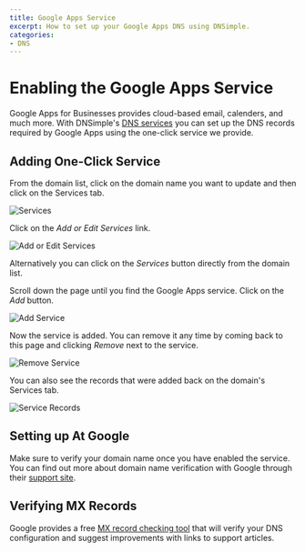 ```yaml
---
title: Google Apps Service
excerpt: How to set up your Google Apps DNS using DNSimple.
categories:
- DNS
---
```



# Enabling the Google Apps Service

Google Apps for Businesses provides cloud-based email, calenders, and much more. With DNSimple's [DNS services](https://dnsimple.com) you can set up the DNS records required by Google Apps using the one-click service we provide. 


## Adding One-Click Service

From the domain list, click on the domain name you want to update and then click on the Services tab.

![Services](http://cl.ly/image/3W3j3W3d2v39/domain.jpg)

Click on the *Add or Edit Services* link.

![Add or Edit Services](http://cl.ly/image/2A1n2515140X/one-click-services.jpg)

Alternatively you can click on the *Services* button directly from the domain list.

Scroll down the page until you find the Google Apps service. Click on the *Add* button.

![Add Service](http://cl.ly/image/3H300K0d001p/services-add.jpg)

Now the service is added. You can remove it any time by coming back to this page and clicking *Remove* next to the service.

![Remove Service](http://cl.ly/image/3r2K1N3Y2v0H/services-added.jpg)

You can also see the records that were added back on the domain's Services tab.

![Service Records](http://cl.ly/image/0v3L2Y1p3L0O/services-after-added.jpg)

## Setting up At Google

Make sure to verify your domain name once you have enabled the service. You can find out more about domain name verification with Google through their [support site](https://support.google.com/a/search?q=domain+verification).

## Verifying MX Records

Google provides a free [MX record checking tool](https://toolbox.googleapps.com/apps/checkmx) that will verify your DNS configuration and suggest improvements with links to support articles.
